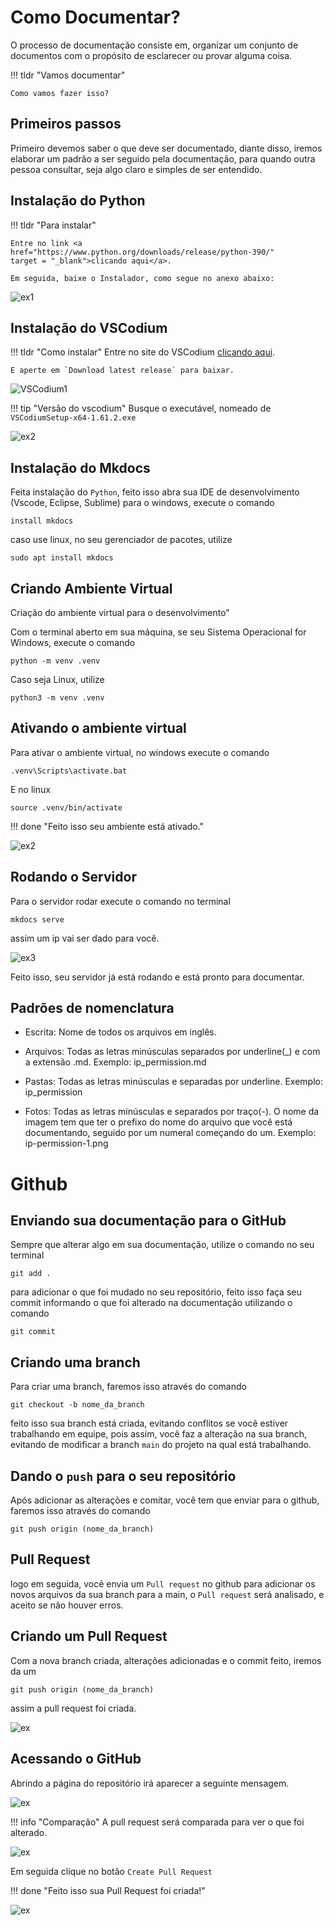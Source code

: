 # Como Documentar? 

O processo de documentação consiste em, organizar um conjunto de documentos com
 o propósito de esclarecer ou provar alguma coisa.

!!! tldr "Vamos documentar"

    Como vamos fazer isso? 

## Primeiros passos

Primeiro devemos saber o que deve ser documentado, diante disso, iremos 
elaborar
um padrão a ser seguido pela documentação, para quando outra pessoa consultar,
seja algo claro e simples de ser entendido.

## Instalação do Python

!!! tldr "Para instalar"

    Entre no link <a href="https://www.python.org/downloads/release/python-390/" 
    target = "_blank">clicando aqui</a>.

    Em seguida, baixe o Instalador, como segue no anexo abaixo:

![ex1](\img\py-01.PNG)

## Instalação do VSCodium

!!! tldr "Como instalar"
    Entre no site do VSCodium <a href="https://vscodium.com/" target = "_blank">
    clicando aqui</a>.
    
    E aperte em `Download latest release` para baixar.

![VSCodium1](\img\vsc-01.PNG)

!!! tip "Versão do vscodium"
    Busque o executável, nomeado de `VSCodiumSetup-x64-1.61.2.exe`

![ex2](\img\vsc-02.png)

## Instalação do Mkdocs

Feita instalação do `Python`, feito isso abra sua IDE de desenvolvimento
(Vscode, Eclipse, Sublime) para o windows, execute o comando 
```
install mkdocs
``` 
caso use linux, no seu gerenciador de pacotes, utilize 
```
sudo apt install mkdocs
```  

## Criando Ambiente Virtual

Criação do ambiente virtual para o desenvolvimento"

Com o terminal aberto em sua máquina, se seu Sistema Operacional for Windows,
execute o comando 
```
python -m venv .venv
```

Caso seja Linux, utilize 
``` 
python3 -m venv .venv
```

## Ativando o ambiente virtual

Para ativar o ambiente virtual, no windows execute o comando 
```
.venv\Scripts\activate.bat
```
    
E no linux 
```
source .venv/bin/activate
```
!!! done "Feito isso seu ambiente está ativado."

![ex2](\img\venv-01.PNG) 

## Rodando o Servidor

Para o servidor rodar execute o comando no terminal 
```
mkdocs serve
```
assim um ip vai ser dado para você. 

![ex3](\img\sv-01.PNG)

Feito isso, seu servidor já está rodando e está pronto para documentar. 

## Padrões de nomenclatura 

- Escrita: Nome de todos os arquivos em inglês.

- Arquivos: Todas as letras minúsculas separados por underline(_) e com 
a extensão .md. Exemplo: ip_permission.md

- Pastas: Todas as letras minúsculas e separadas por underline. Exemplo:
ip_permission

- Fotos: Todas as letras minúsculas e separados por traço(-). 
O nome da imagem tem que ter o prefixo do nome do arquivo que você 
está documentando,
seguido por um numeral começando do um. Exemplo: ip-permission-1.png

# Github
 
## Enviando sua documentação para o GitHub

Sempre que alterar algo em sua documentação, utilize o comando no seu 
terminal
```
git add .
``` 
para adicionar o que foi mudado no seu repositório, feito isso
faça seu commit informando o que foi alterado na documentação utilizando o 
comando 
```
git commit
```  

## Criando uma branch 
    
Para criar uma branch, faremos isso através do comando 
```
git checkout -b nome_da_branch
```
feito isso sua branch está criada, evitando conflitos se você estiver 
trabalhando
em equipe, pois assim, você faz a alteração na sua branch, evitando de 
modificar
a branch `main` do projeto na qual está trabalhando.

## Dando o `push` para o seu repositório

Após adicionar as alterações e comitar, você tem que enviar para o github, 
faremos isso através do comando 
```
git push origin (nome_da_branch)
``` 

## Pull Request 

logo em seguida, você envia um `Pull request` no github para adicionar os 
novos arquivos da sua branch para a main, o `Pull request` será analisado,
e aceito se não houver erros.

## Criando um Pull Request

Com a nova branch criada, alterações adicionadas e o commit feito, iremos 
da um 
```
git push origin (nome_da_branch)
```
assim a pull request foi criada.

![ex](\img\create-pr-02.png) 

## Acessando o GitHub

Abrindo a página do repositório irá aparecer a seguinte mensagem.

![ex](\img\create-pr-03.png)

!!! info "Comparação"
    A pull request será comparada para ver o que foi alterado.

![ex](\img\create-pr-04.png)

Em seguida clique no botão `Create Pull Request` 

!!! done "Feito isso sua Pull Request foi criada!"

![ex](\img\create-pr-05.png)

